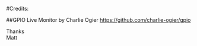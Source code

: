 #Credits:

##GPIO Live Monitor by Charlie Ogier
https://github.com/charlie-ogier/gpio

Thanks  
Matt
